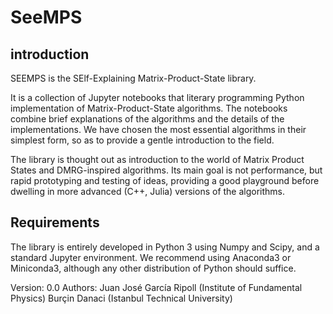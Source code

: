 # SeeMPS

## introduction

SEEMPS is the SElf-Explaining Matrix-Product-State library.

It is a collection of Jupyter notebooks that literary programming
Python implementation of Matrix-Product-State algorithms. The
notebooks combine brief explanations of the algorithms and the details
of the implementations. We have chosen the most essential algorithms
in their simplest form, so as to provide a gentle introduction to the
field.

The library is thought out as introduction to the world of Matrix
Product States and DMRG-inspired algorithms. Its main goal is not
performance, but rapid prototyping and testing of ideas, providing a
good playground before dwelling in more advanced (C++, Julia) versions
of the algorithms.

## Requirements

The library is entirely developed in Python 3 using Numpy and Scipy,
and a standard Jupyter environment. We recommend using Anaconda3 or
Miniconda3, although any other distribution of Python should suffice.

Version: 0.0
Authors:
Juan José García Ripoll (Institute of Fundamental Physics)
Burçin Danaci (Istanbul Technical University)

